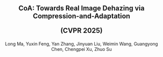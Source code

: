 <div align="center"> 

<h2> 
CoA: Towards Real Image Dehazing via Compression-and-Adaptation

(CVPR 2025)
</h2>

Long Ma, Yuxin Feng, Yan Zhang, Jinyuan Liu, Weimin Wang, Guangyong Chen, Chengpei Xu, Zhuo Su

